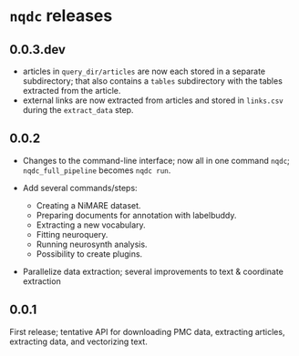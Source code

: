 # `nqdc` releases

## 0.0.3.dev

- articles in `query_dir/articles` are now each stored in a separate subdirectory; that also contains a `tables` subdirectory with the tables extracted from the article.
- external links are now extracted from articles and stored in `links.csv` during the `extract_data` step.

## 0.0.2

- Changes to the command-line interface; now all in one command `nqdc`; `nqdc_full_pipeline` becomes `nqdc run`.

- Add several commands/steps:

  - Creating a NiMARE dataset.
  - Preparing documents for annotation with labelbuddy.
  - Extracting a new vocabulary.
  - Fitting neuroquery.
  - Running neurosynth analysis.
  - Possibility to create plugins.

- Parallelize data extraction; several improvements to text & coordinate extraction

## 0.0.1

First release; tentative API for downloading PMC data, extracting articles,
extracting data, and vectorizing text.
